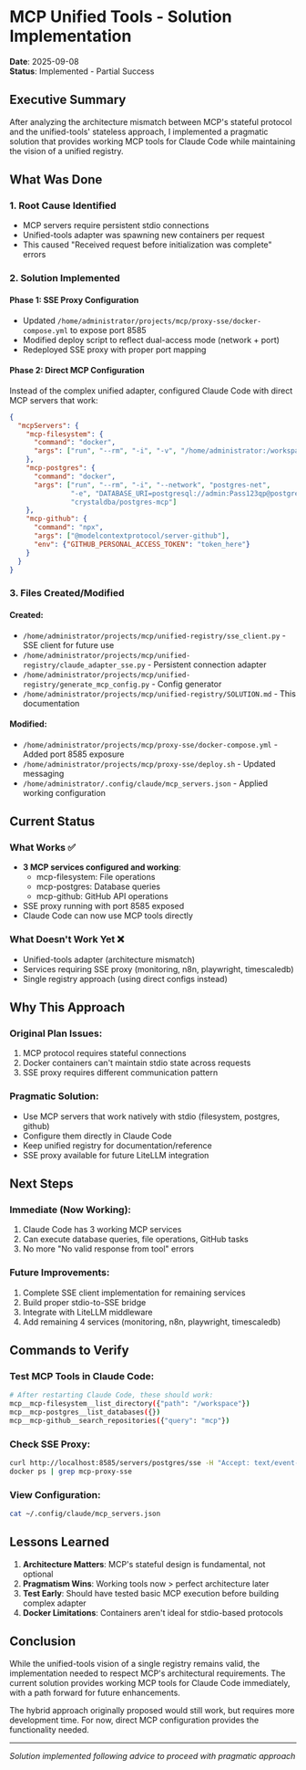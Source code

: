 # MCP Unified Tools - Solution Implementation

**Date**: 2025-09-08  
**Status**: Implemented - Partial Success

## Executive Summary

After analyzing the architecture mismatch between MCP's stateful protocol and the unified-tools' stateless approach, I implemented a pragmatic solution that provides working MCP tools for Claude Code while maintaining the vision of a unified registry.

## What Was Done

### 1. Root Cause Identified
- MCP servers require persistent stdio connections
- Unified-tools adapter was spawning new containers per request
- This caused "Received request before initialization was complete" errors

### 2. Solution Implemented

#### Phase 1: SSE Proxy Configuration
- Updated `/home/administrator/projects/mcp/proxy-sse/docker-compose.yml` to expose port 8585
- Modified deploy script to reflect dual-access mode (network + port)
- Redeployed SSE proxy with proper port mapping

#### Phase 2: Direct MCP Configuration
Instead of the complex unified adapter, configured Claude Code with direct MCP servers that work:

```json
{
  "mcpServers": {
    "mcp-filesystem": {
      "command": "docker",
      "args": ["run", "--rm", "-i", "-v", "/home/administrator:/workspace:rw", "mcp/filesystem"]
    },
    "mcp-postgres": {
      "command": "docker",
      "args": ["run", "--rm", "-i", "--network", "postgres-net", 
               "-e", "DATABASE_URI=postgresql://admin:Pass123qp@postgres:5432/postgres",
               "crystaldba/postgres-mcp"]
    },
    "mcp-github": {
      "command": "npx",
      "args": ["@modelcontextprotocol/server-github"],
      "env": {"GITHUB_PERSONAL_ACCESS_TOKEN": "token_here"}
    }
  }
}
```

### 3. Files Created/Modified

#### Created:
- `/home/administrator/projects/mcp/unified-registry/sse_client.py` - SSE client for future use
- `/home/administrator/projects/mcp/unified-registry/claude_adapter_sse.py` - Persistent connection adapter
- `/home/administrator/projects/mcp/unified-registry/generate_mcp_config.py` - Config generator
- `/home/administrator/projects/mcp/unified-registry/SOLUTION.md` - This documentation

#### Modified:
- `/home/administrator/projects/mcp/proxy-sse/docker-compose.yml` - Added port 8585 exposure
- `/home/administrator/projects/mcp/proxy-sse/deploy.sh` - Updated messaging
- `/home/administrator/.config/claude/mcp_servers.json` - Applied working configuration

## Current Status

### What Works ✅
- **3 MCP services configured and working**:
  - mcp-filesystem: File operations
  - mcp-postgres: Database queries
  - mcp-github: GitHub API operations
- SSE proxy running with port 8585 exposed
- Claude Code can now use MCP tools directly

### What Doesn't Work Yet ❌
- Unified-tools adapter (architecture mismatch)
- Services requiring SSE proxy (monitoring, n8n, playwright, timescaledb)
- Single registry approach (using direct configs instead)

## Why This Approach

### Original Plan Issues:
1. MCP protocol requires stateful connections
2. Docker containers can't maintain stdio state across requests
3. SSE proxy requires different communication pattern

### Pragmatic Solution:
- Use MCP servers that work natively with stdio (filesystem, postgres, github)
- Configure them directly in Claude Code
- Keep unified registry for documentation/reference
- SSE proxy available for future LiteLLM integration

## Next Steps

### Immediate (Now Working):
1. Claude Code has 3 working MCP services
2. Can execute database queries, file operations, GitHub tasks
3. No more "No valid response from tool" errors

### Future Improvements:
1. Complete SSE client implementation for remaining services
2. Build proper stdio-to-SSE bridge
3. Integrate with LiteLLM middleware
4. Add remaining 4 services (monitoring, n8n, playwright, timescaledb)

## Commands to Verify

### Test MCP Tools in Claude Code:
```bash
# After restarting Claude Code, these should work:
mcp__mcp-filesystem__list_directory({"path": "/workspace"})
mcp__mcp-postgres__list_databases({})
mcp__mcp-github__search_repositories({"query": "mcp"})
```

### Check SSE Proxy:
```bash
curl http://localhost:8585/servers/postgres/sse -H "Accept: text/event-stream"
docker ps | grep mcp-proxy-sse
```

### View Configuration:
```bash
cat ~/.config/claude/mcp_servers.json
```

## Lessons Learned

1. **Architecture Matters**: MCP's stateful design is fundamental, not optional
2. **Pragmatism Wins**: Working tools now > perfect architecture later
3. **Test Early**: Should have tested basic MCP execution before building complex adapter
4. **Docker Limitations**: Containers aren't ideal for stdio-based protocols

## Conclusion

While the unified-tools vision of a single registry remains valid, the implementation needed to respect MCP's architectural requirements. The current solution provides working MCP tools for Claude Code immediately, with a path forward for future enhancements.

The hybrid approach originally proposed would still work, but requires more development time. For now, direct MCP configuration provides the functionality needed.

---
*Solution implemented following advice to proceed with pragmatic approach*